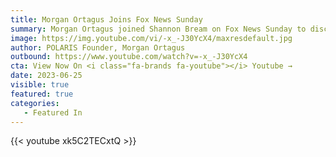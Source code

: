 ```yaml
---
title: Morgan Ortagus Joins Fox News Sunday
summary: Morgan Ortagus joined Shannon Bream on Fox News Sunday to discuss the recent turmoil in Russia. 
image: https://img.youtube.com/vi/-x_-J30YcX4/maxresdefault.jpg
author: POLARIS Founder, Morgan Ortagus
outbound: https://www.youtube.com/watch?v=-x_-J30YcX4
cta: View Now On <i class="fa-brands fa-youtube"></i> Youtube →
date: 2023-06-25
visible: true
featured: true
categories:
   - Featured In
---
```


{{< youtube xk5C2TECxtQ >}}